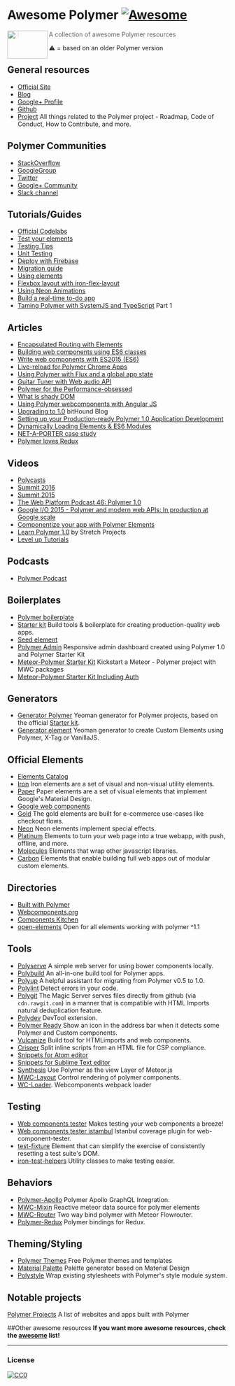# Awesome Polymer [![Awesome](https://cdn.rawgit.com/sindresorhus/awesome/d7305f38d29fed78fa85652e3a63e154dd8e8829/media/badge.svg)](https://github.com/sindresorhus/awesome)
<a href="https://www.polymer-project.org"><img src="https://www.polymer-project.org/images/logos/p-logo.png" align="left" height="64" width="92"></a>
> A collection of awesome Polymer resources

:warning: = based on an older Polymer version 

## General resources
* [Official Site](https://www.polymer-project.org)
* [Blog](https://blog.polymer-project.org/)
* [Google+ Profile](https://plus.google.com/+PolymerProject/)
* [Github](https://github.com/polymer)
* [Project](https://github.com/polymer/project) All things related to the Polymer project - Roadmap, Code of Conduct, How to Contribute, and more.

## Polymer Communities
* [StackOverflow](http://stackoverflow.com/questions/tagged/polymer)
* [GoogleGroup](https://groups.google.com/forum/#!forum/polymer-dev)
* [Twitter](https://twitter.com/polymer)
* [Google+ Community](https://plus.google.com/u/1/communities/115626364525706131031)
* [Slack channel](http://polymer-slack.herokuapp.com/)

## Tutorials/Guides
* [Official Codelabs](https://codelabs.developers.google.com/polymer-summit)
* [Test your elements](https://www.polymer-project.org/1.0/tools/tests.html)
* [Testing Tips](https://medium.com/google-developer-experts/polymer-testing-tips-f217ba94a64)
* [Unit Testing](https://medium.com/@granze/polymer-unit-testing-d6a69910dc31)
* [Deploy with Firebase](https://www.polymer-project.org/1.0/docs/start/psk/deploy.html)
* [Migration guide](https://www.polymer-project.org/1.0/docs/migration.html)
* [Using elements](https://elements.polymer-project.org/guides/using-elements)
* [Flexbox layout with iron-flex-layout](https://elements.polymer-project.org/guides/flex-layout)
* [Using Neon Animations](https://elements.polymer-project.org/guides/using-neon-animations)
* [Build a real-time to-do app](https://scotch.io/tutorials/build-a-real-time-polymer-to-do-app)
* [Taming Polymer with SystemJS and TypeScript](http://blog.charto.net/typescript/Taming-Polymer-with-SystemJS-and-TypeScript-part-1/) Part 1

## Articles
* [Encapsulated Routing with Elements](https://www.polymer-project.org/1.0/articles/routing.html)
* [Building web components using ES6 classes](https://www.polymer-project.org/1.0/articles/es6.html)
* [Write web components with ES2015 (ES6)](http://www.revillweb.com/tutorials/web-components-with-es2015-es6/)
* [Live-reload for Polymer Chrome Apps](http://codingwithgerwin.blogspot.it/2015/07/live-reload-for-polymer-chrome-apps.html)
* [Using Polymer with Flux and a global app state](http://paulusschoutsen.nl/blog/2015/07/using-polymer-with-flux-and-a-global-app-state/)
* [Guitar Tuner with Web audio API](https://aerotwist.com/blog/guitar-tuner/)
* [Polymer for the Performance-obsessed](https://aerotwist.com/blog/polymer-for-the-performance-obsessed/)
* [What is shady DOM](https://www.polymer-project.org/1.0/articles/shadydom.html)
* [Using Polymer webcomponents with Angular JS](http://jcrowther.io/2015/05/26/using-polymer-webcomponents-with-angular-js/)
* [Upgrading to 1.0](https://www.bithound.io/blog/post/upgrading-to-polymer-10) bitHound Blog
* [Setting up your Production-ready Polymer 1.0 Application Development](http://blogs.walkingtree.in/2015/06/29/setting-up-your-production-ready-polymer-1-0-application-development/)
* [Dynamically Loading Elements & ES6 Modules](http://addyosmani.github.io/webcomponent-samples/polymer/modules/)
* [NET-A-PORTER case study](https://developers.google.com/web/showcase/case-study/net-a-porter)
* [Polymer loves Redux](https://medium.com/collaborne-engineering/polymer-loves-redux-f89a863394d9#.7f4z92ppy)

## Videos
* [Polycasts](https://www.youtube.com/playlist?list=PLOU2XLYxmsII5c3Mgw6fNYCzaWrsM3sMN)
* [Summit 2016](https://www.youtube.com/watch?v=0iM0DZjYGqg&list=PLNYkxOF6rcICc687SxHQRuo9TVNOJelSZ)
* [Summit 2015](https://www.youtube.com/playlist?list=PLNYkxOF6rcICdISJclfQhj2S8QZGjXV8J)
* [The Web Platform Podcast 46: Polymer 1.0](https://www.youtube.com/watch?v=d9tNO3n0RlM)
* [Google I/O 2015 - Polymer and modern web APIs: In production at Google scale](https://www.youtube.com/watch?v=fD2As5RmM8Q)
* [Componentize your app with Polymer Elements](https://youtu.be/7WgEuNZCCHk)
* [Learn Polymer 1.0](https://www.youtube.com/playlist?list=PLPaj_o9gjMYll0sSb47TrzQCjIo5iqQZm) by Stretch Projects
* [Level up Tutorials](https://www.youtube.com/playlist?list=PLLnpHn493BHGhoGAb2PRKzv4Zw3QoatK-)

## Podcasts
* [Polymer Podcast](http://www.polymerpodcast.com/)

## Boilerplates
* [Polymer boilerplate](https://github.com/webcomponents/polymer-boilerplate)
* [Starter kit](https://developers.google.com/web/tools/polymer-starter-kit/) Build tools & boilerplate for creating production-quality web apps.
* [Seed element](https://github.com/polymerlabs/seed-element)
* [Polymer Admin](https://github.com/akveo/polymer-admin) Responsive admin dashboard created using Polymer 1.0 and Polymer Starter Kit
* [Meteor-Polymer Starter Kit](https://github.com/aruntk/kickstart-meteor-polymer) Kickstart a Meteor - Polymer project with MWC packages
* [Meteor-Polymer Starter Kit Including Auth](https://github.com/aruntk/kickstart-meteor-polymer-with-auth)

## Generators
* [Generator Polymer](https://github.com/yeoman/generator-polymer) Yeoman generator for Polymer projects, based on the official [Starter kit](https://developers.google.com/web/tools/polymer-starter-kit/).
* [Generator element](https://www.npmjs.com/package/generator-element) Yeoman generator to create Custom Elements using Polymer, X-Tag or VanillaJS.

## Official Elements
* [Elements Catalog](https://elements.polymer-project.org/) 
 * [Iron](https://elements.polymer-project.org/browse?package=iron-elements) Iron elements are a set of visual and non-visual utility elements.
 * [Paper](https://elements.polymer-project.org/browse?package=paper-elements) Paper elements are a set of visual elements that implement Google's Material Design.
 * [Google web components](https://elements.polymer-project.org/browse?package=google-web-components) 
 * [Gold](https://elements.polymer-project.org/browse?package=gold-elements) The gold elements are built for e-commerce use-cases like checkout flows.
 * [Neon](https://elements.polymer-project.org/browse?package=neon-elements) Neon elements implement special effects.
 * [Platinum](https://elements.polymer-project.org/browse?package=platinum-elements) Elements to turn your web page into a true webapp, with push, offline, and more.
 * [Molecules](https://elements.polymer-project.org/browse?package=molecules) Elements that wrap other javascript libraries.
 * [Carbon](https://elements.polymer-project.org/browse?package=carbon-elements) Elements that enable building full web apps out of modular custom elements.

## Directories
* [Built with Polymer](http://builtwithpolymer.org/)
* [Webcomponents.org](https://webcomponents.org/)
* [Components Kitchen](http://component.kitchen/)
* [open-elements](http://open-elements.org) Open for all elements working with polymer ^1.1

## Tools
* [Polyserve](https://github.com/polymerlabs/polyserve) A simple web server for using bower components locally.
* [Polybuild](https://github.com/PolymerLabs/polybuild) An all-in-one build tool for Polymer apps.
* [Polyup](https://github.com/PolymerLabs/polyup) A helpful assistant for migrating from Polymer v0.5 to 1.0. 
* [Polylint](https://github.com/PolymerLabs/polylint) Detect errors in your code.
* [Polygit](http://polygit.org/) The Magic Server serves files directly from github (via ```cdn.rawgit.com```) in a manner that is compatible with HTML Imports natural deduplication feature.
* [Polydev](https://github.com/PolymerLabs/polydev) DevTool extension.
* [Polymer Ready](https://chrome.google.com/webstore/detail/polymer-ready/aaifiopbmiecbpladpjaoemohhfjcbdk) Show an icon in the address bar when it detects some Polymer and Custom components.
* [Vulcanize](https://github.com/Polymer/vulcanize) Build tool for HTMLimports and web components.
* [Crisper](https://github.com/PolymerLabs/crisper) Split inline scripts from an HTML file for CSP compliance.
* [Snippets for Atom editor](https://atom.io/packages/polymer-snippets)
* [Snippets for Sublime Text editor](https://packagecontrol.io/packages/Polymer%20%26%20Web%20Component%20Snippets)
* [Synthesis](https://github.com/meteorwebcomponents/synthesis) Use Polymer as the view Layer of Meteor.js
* [MWC-Layout](https://github.com/meteorwebcomponents/layout) Control rendering of polymer components.
* [WC-Loader](https://github.com/aruntk/wc-loader). Webcomponents webpack loader

## Testing
* [Web components tester](https://github.com/Polymer/web-component-tester) Makes testing your web components a breeze!
* [Web components tester istambul](https://github.com/thedeeno/web-component-tester-istanbul) Istanbul coverage plugin for web-component-tester.
* [test-fixture](https://github.com/PolymerElements/test-fixture) Element that can simplify the exercise of consistently resetting a test suite's DOM.
* [iron-test-helpers](https://github.com/PolymerElements/iron-test-helpers) Utility classes to make testing easier.

## Behaviors
* [Polymer-Apollo](https://github.com/aruntk/polymer-apollo) Polymer Apollo GraphQL Integration.
* [MWC-Mixin](https://github.com/meteorwebcomponents/mixin) Reactive meteor data source for polymer elements
* [MWC-Router](https://github.com/meteorwebcomponents/router) Two way bind polymer with Meteor Flowrouter.
* [Polymer-Redux](https://github.com/tur-nr/polymer-redux) Polymer bindings for Redux. 

## Theming/Styling
* [Polymer Themes](https://polymerthemes.com/) Free Polymer themes and templates
* [Material Palette](https://www.materialpalette.com/) Palette generator based on Material Design
* [Polystyle](https://poly-style.appspot.com/demo/) Wrap existing stylesheets with Polymer's style module system.

## Notable projects 
[Polymer Projects](https://github.com/abdonrd/PolymerProjects) A list of websites and apps built with Polymer


##Other awesome resources
**If you want more awesome resources, check the [awesome](https://github.com/sindresorhus/awesome) list!**

---

### License

[![CC0](http://i.creativecommons.org/p/zero/1.0/88x31.png)](http://creativecommons.org/publicdomain/zero/1.0/)

